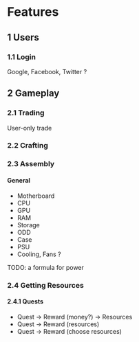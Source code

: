 # Features
## 1 Users
### 1.1 Login
Google, Facebook, Twitter ?
## 2 Gameplay
### 2.1 Trading
User-only trade
### 2.2 Crafting
### 2.3 Assembly
#### General
* Motherboard
* CPU
* GPU
* RAM
* Storage
* ODD
* Case
* PSU
* Cooling, Fans ?

TODO: a formula for power

### 2.4 Getting Resources
#### 2.4.1 Quests
* Quest -> Reward (money?) -> Resources
* Quest -> Reward (resources)
* Quest -> Reward (choose resources)
